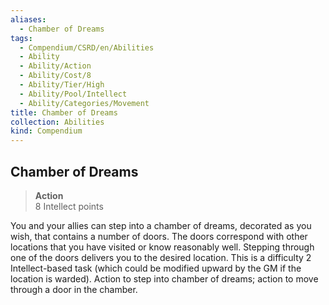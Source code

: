 ```yaml
---
aliases:
  - Chamber of Dreams
tags:
  - Compendium/CSRD/en/Abilities
  - Ability
  - Ability/Action
  - Ability/Cost/8
  - Ability/Tier/High
  - Ability/Pool/Intellect
  - Ability/Categories/Movement
title: Chamber of Dreams
collection: Abilities
kind: Compendium
---
```

## Chamber of Dreams  
>**Action**  
>8 Intellect points
  
You and your allies can step into a chamber of dreams, decorated as you wish, that contains a number of doors. The doors correspond with other locations that you have visited or know reasonably well. Stepping through one of the doors delivers you to the desired location. This is a difficulty 2 Intellect-based task (which could be modified upward by the GM if the location is warded). Action to step into chamber of dreams; action to move through a door in the chamber.